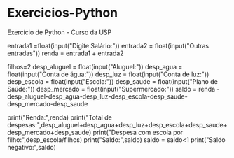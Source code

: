 # Exercicios-Python
 Exercício de Python - Curso da USP
 
entrada1 =float(input("Digite Salário:"))
entrada2 = float(input("Outras entradas"))
renda = entrada1 + entrada2

filhos=2
desp_aluguel = float(input("Aluguel:"))
desp_agua = float(input("Conta de água:"))
desp_luz = float(input("Conta de luz:"))
desp_escola = float(input("Escola:"))
desp_saude = float(input("Plano de Saúde:"))
desp_mercado = float(input("Supermercado:"))
saldo = renda - desp_aluguel-desp_agua-desp_luz-desp_escola-desp_saude-desp_mercado-desp_saude

print("Renda:",renda)
print("Total de despesas:",desp_aluguel+desp_agua+desp_luz+desp_escola+desp_saude+desp_mercado+desp_saude)
print("Despesa com escola por filho:",desp_escola/filhos)
print("Saldo:",saldo)
saldo = saldo<1
print("Saldo negativo:",saldo)

